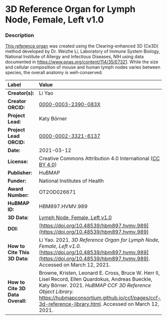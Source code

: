 # 3D Reference Organ for Lymph Node, Female, Left v1.0

### Description
[This reference organ](https://hubmapconsortium.github.io/ccf/pages/ccf-3d-reference-library.html) was created using the Clearing-enhanced 3D (Ce3D) method developed by Dr. Weizhe Li, Laboratory of Immune System Biology, National Institute of Allergy and Infectious Diseases, NIH using data documented in https://www.pnas.org/content/114/35/E7321. While the size and cellular composition of mouse and human lymph nodes varies between species, the overall anatomy is well-conserved. 

| Label | Value |
| :------------- |:-------------|
| **Creator(s):** | Li Yao |
| **Creator ORCID:** | [0000-0003-2390-083X](https://orcid.org/0000-0003-2390-083X) |
| **Project Lead:** | Katy B&ouml;rner |
| **Project Lead ORCID:** | [0000-0002-3321-6137](https://orcid.org/0000-0002-3321-6137) |
| **Date:** | 2021-03-12 |
| **License:** | Creative Commons Attribution 4.0 International ([CC BY 4.0](https://creativecommons.org/licenses/by/4.0/)) |
| **Publisher:** | HuBMAP |
| **Funder:** | National Institutes of Health |
| **Award Number:** | OT2OD026671 |
| **HuBMAP ID:** | HBM897.HVMV.989 |
| **3D Data:** | [Lymph Node, Female, Left v1.0](https://hubmapconsortium.github.io/ccf-releases/v1.0/models/NIH_F_Lymph_Node_Left_v1.0.glb) |
| **DOI:** | [https://doi.org/10.48539/hbm897.hvmv.989](https://doi.org/10.48539/hbm897.hvmv.989) |
| **How to Cite This 3D Data:** | Li Yao. 2021. *3D Reference Organ for Lymph Node, Female, Left v1.0.* [https://doi.org/10.48539/hbm897.hvmv.989](https://doi.org/10.48539/hbm897.hvmv.989). Accessed on March 12, 2021. |
| **How to Cite 3D Data Overall:** | Browne, Kristen, Leonard E. Cross, Bruce W. Herr II, Lisel Record, Ellen Quardokus, Andreas Bueckle, Katy B&ouml;rner. 2021. *HuBMAP CCF 3D Reference Object Library*. https://hubmapconsortium.github.io/ccf/pages/ccf-3d-reference-library.html. Accessed on March 12, 2021. |